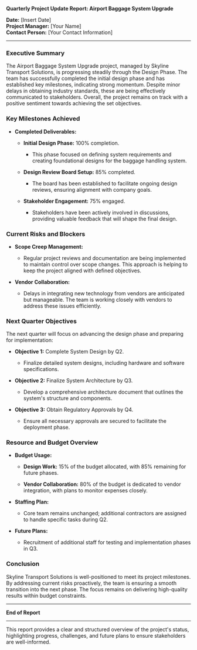 

**Quarterly Project Update Report: Airport Baggage System Upgrade**

**Date:** [Insert Date]  
**Project Manager:** [Your Name]  
**Contact Person:** [Your Contact Information]

---

### Executive Summary

The Airport Baggage System Upgrade project, managed by Skyline Transport Solutions, is progressing steadily through the Design Phase. The team has successfully completed the initial design phase and has established key milestones, indicating strong momentum. Despite minor delays in obtaining industry standards, these are being effectively communicated to stakeholders. Overall, the project remains on track with a positive sentiment towards achieving the set objectives.

### Key Milestones Achieved

- **Completed Deliverables:**
  - **Initial Design Phase:** 100% completion.
    - This phase focused on defining system requirements and creating foundational designs for the baggage handling system.
  
  - **Design Review Board Setup:** 85% completed.
    - The board has been established to facilitate ongoing design reviews, ensuring alignment with company goals.

  - **Stakeholder Engagement:** 75% engaged.
    - Stakeholders have been actively involved in discussions, providing valuable feedback that will shape the final design.

### Current Risks and Blockers

- **Scope Creep Management:**
  - Regular project reviews and documentation are being implemented to maintain control over scope changes. This approach is helping to keep the project aligned with defined objectives.

- **Vendor Collaboration:**
  - Delays in integrating new technology from vendors are anticipated but manageable. The team is working closely with vendors to address these issues efficiently.

### Next Quarter Objectives

The next quarter will focus on advancing the design phase and preparing for implementation:

- **Objective 1:** Complete System Design by Q2.
  - Finalize detailed system designs, including hardware and software specifications.

- **Objective 2:** Finalize System Architecture by Q3.
  - Develop a comprehensive architecture document that outlines the system's structure and components.

- **Objective 3:** Obtain Regulatory Approvals by Q4.
  - Ensure all necessary approvals are secured to facilitate the deployment phase.

### Resource and Budget Overview

- **Budget Usage:**
  - **Design Work:** 15% of the budget allocated, with 85% remaining for future phases.
  
  - **Vendor Collaboration:** 80% of the budget is dedicated to vendor integration, with plans to monitor expenses closely.

- **Staffing Plan:**
  - Core team remains unchanged; additional contractors are assigned to handle specific tasks during Q2.

- **Future Plans:**
  - Recruitment of additional staff for testing and implementation phases in Q3.

### Conclusion

Skyline Transport Solutions is well-positioned to meet its project milestones. By addressing current risks proactively, the team is ensuring a smooth transition into the next phase. The focus remains on delivering high-quality results within budget constraints.

---

**End of Report**

---

This report provides a clear and structured overview of the project's status, highlighting progress, challenges, and future plans to ensure stakeholders are well-informed.